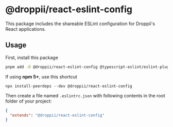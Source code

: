 # @droppii/react-eslint-config

This package includes the shareable ESLint configuration for Droppii's React
applications.

## Usage

First, install this package

```sh
pnpm add -D @droppii/react-eslint-config @typescript-eslint/eslint-plugin@4.x @typescript-eslint/parser@4.0.1 babel-eslint@10.x eslint@7.x eslint-config-airbnb@18.x eslint-config-airbnb-typescript@12.x eslint-config-prettier@7.x eslint-config-react@1.x eslint-plugin-import@2.x eslint-plugin-jsx-a11y@6.x eslint-plugin-prettier@3.x eslint-plugin-react@7.x eslint-plugin-react-hooks@4.x eslint-plugin-testing-library@3.x
```

If using **npm 5+**, use this shortcut

```
npx install-peerdeps --dev @droppii/react-eslint-config
```

Then create a file named `.eslintrc.json` with following contents in the root
folder of your project:

```json
{
  "extends": "@droppii/react-eslint-config"
}
```
